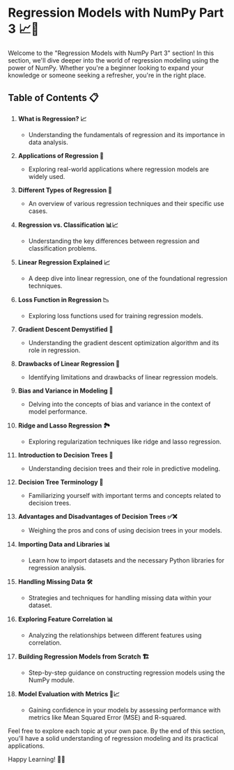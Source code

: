 # Regression Models with NumPy Part 3 📈🧮

Welcome to the "Regression Models with NumPy Part 3" section! In this section, we'll dive deeper into the world of regression modeling using the power of NumPy. Whether you're a beginner looking to expand your knowledge or someone seeking a refresher, you're in the right place.

## Table of Contents 📋

1. **What is Regression? 📈**
   - Understanding the fundamentals of regression and its importance in data analysis.

2. **Applications of Regression 🚀**
   - Exploring real-world applications where regression models are widely used.

3. **Different Types of Regression 🔄**
   - An overview of various regression techniques and their specific use cases.

4. **Regression vs. Classification 📊📈**
   - Understanding the key differences between regression and classification problems.

5. **Linear Regression Explained 📈**
   - A deep dive into linear regression, one of the foundational regression techniques.

6. **Loss Function in Regression 📉**
   - Exploring loss functions used for training regression models.

7. **Gradient Descent Demystified 🚀**
   - Understanding the gradient descent optimization algorithm and its role in regression.

8. **Drawbacks of Linear Regression 🤔**
   - Identifying limitations and drawbacks of linear regression models.

9. **Bias and Variance in Modeling 🎯**
   - Delving into the concepts of bias and variance in the context of model performance.

10. **Ridge and Lasso Regression 🏞️**
    - Exploring regularization techniques like ridge and lasso regression.

11. **Introduction to Decision Trees 🌲**
    - Understanding decision trees and their role in predictive modeling.

12. **Decision Tree Terminology 🌳**
    - Familiarizing yourself with important terms and concepts related to decision trees.

13. **Advantages and Disadvantages of Decision Trees ✅❌**
    - Weighing the pros and cons of using decision trees in your models.

14. **Importing Data and Libraries 📊**
    - Learn how to import datasets and the necessary Python libraries for regression analysis.

15. **Handling Missing Data 🛠️**
    - Strategies and techniques for handling missing data within your dataset.

16. **Exploring Feature Correlation 📊**
    - Analyzing the relationships between different features using correlation.

17. **Building Regression Models from Scratch 🏗️**
    - Step-by-step guidance on constructing regression models using the NumPy module.

18. **Model Evaluation with Metrics 📏📈**
    - Gaining confidence in your models by assessing performance with metrics like Mean Squared Error (MSE) and R-squared.

Feel free to explore each topic at your own pace. By the end of this section, you'll have a solid understanding of regression modeling and its practical applications.

Happy Learning! 🚀🧮
